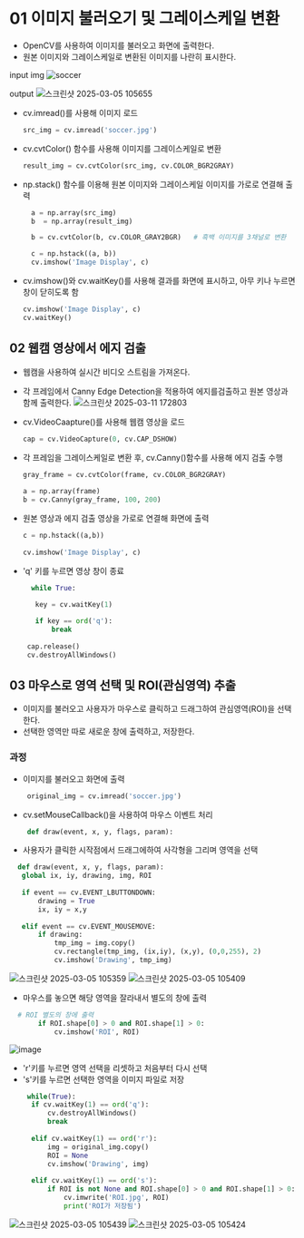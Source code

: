 # 01 이미지 불러오기 및 그레이스케일 변환 
- OpenCV를 사용하여 이미지를 불러오고 화면에 출력한다.
- 원본 이미지와 그레이스케일로 변환된 이미지를 나란히 표시한다.

input img
![soccer](https://github.com/user-attachments/assets/bdcf6215-f6ae-4ae1-8338-d4ea90fbe6f9)

output 
![스크린샷 2025-03-05 105655](https://github.com/user-attachments/assets/310d0b2b-4957-4487-bc3f-68ed4796bbbc)

- cv.imread()를 사용해 이미지 로드
  ```python
  src_img = cv.imread('soccer.jpg')
  ```
- cv.cvtColor() 함수를 사용해 이미지를 그레이스케일로 변환
  ```python
  result_img = cv.cvtColor(src_img, cv.COLOR_BGR2GRAY)
  ```
- np.stack() 함수를 이용해 원본 이미지와 그레이스케일 이미지를 가로로 연결해 출력  
  ```python
    a = np.array(src_img)
    b  = np.array(result_img)

    b = cv.cvtColor(b, cv.COLOR_GRAY2BGR)   # 흑백 이미지를 3채널로 변환 

    c = np.hstack((a, b))
    cv.imshow('Image Display', c)
  ```

- cv.imshow()와 cv.waitKey()를 사용해 결과를 화면에 표시하고, 아무 키나 누르면 창이 닫히도록 함
  ```python
  cv.imshow('Image Display', c)
  cv.waitKey()
  ```

## 02 웹캠 영상에서 에지 검출
- 웹캠을 사용하여 실시간 비디오 스트림을 가져온다.
- 각 프레임에서 Canny Edge Detection을 적용하여 에지를검출하고 원본 영상과 함께 출력한다.
![스크린샷 2025-03-11 172803](https://github.com/user-attachments/assets/1f3d1e08-60fb-461a-8efc-8481f220b11e)


- cv.VideoCaapture()를 사용해 웹캠 영상을 로드
  ```python
  cap = cv.VideoCapture(0, cv.CAP_DSHOW)
  ```

- 각 프레임을 그레이스케일로 변환 후, cv.Canny()함수를 사용해 에지 검출 수행
   ```python
   gray_frame = cv.cvtColor(frame, cv.COLOR_BGR2GRAY)
    
   a = np.array(frame)
   b = cv.Canny(gray_frame, 100, 200)
  ```
- 원본 영상과 에지 검출 영상을 가로로 연결해 화면에 출력
   ```python
   c = np.hstack((a,b))
    
   cv.imshow('Image Display', c)
  ```
- 'q' 키를 누르면 영상 창이 종료
  ```python
    while True:
  
     key = cv.waitKey(1)     
    
     if key == ord('q'):     
         break
    
   cap.release()           
   cv.destroyAllWindows()
  ```


## 03 마우스로 영역 선택 및 ROI(관심영역) 추출
- 이미지를 불러오고 사용자가 마우스로 클릭하고 드래그하여 관심영역(ROI)을 선택한다.
- 선택한 영역만 따로 새로운 창에 출력하고, 저장한다.

### 과정
- 이미지를 불러오고 화면에 출력
  ```python
   original_img = cv.imread('soccer.jpg')
  ```



- cv.setMouseCallback()을 사용하여 마우스 이벤트 처리
  ```python
   def draw(event, x, y, flags, param):        
  ```
- 사용자가 클릭한 시작점에서 드래그에하여 사각형을 그리며 영역을 선택
 ```python
   def draw(event, x, y, flags, param):        
    global ix, iy, drawing, img, ROI
    
    if event == cv.EVENT_LBUTTONDOWN:       
        drawing = True
        ix, iy = x,y
    
    elif event == cv.EVENT_MOUSEMOVE:
        if drawing:
            tmp_img = img.copy()
            cv.rectangle(tmp_img, (ix,iy), (x,y), (0,0,255), 2)
            cv.imshow('Drawing', tmp_img)
  ```
![스크린샷 2025-03-05 105359](https://github.com/user-attachments/assets/8cef5bc7-672b-447b-8080-c8cdf1b71c9a)
![스크린샷 2025-03-05 105409](https://github.com/user-attachments/assets/96b8e2fc-7c23-435e-8a2b-c0e03210ff2b)

- 마우스를 놓으면 해당 영역을 잘라내서 별도의 창에 출력
 ```python
   # ROI 별도의 창에 출력
        if ROI.shape[0] > 0 and ROI.shape[1] > 0:
            cv.imshow('ROI', ROI)
  ```
![image](https://github.com/user-attachments/assets/db891a9b-e3cd-4df9-933a-45d21970afac)

- 'r'키를 누르면 영역 선택을 리셋하고 처음부터 다시 선택
- 's'키를 누르면 선택한 영역을 이미지 파일로 저장
  ```python
   while(True):        
    if cv.waitKey(1) == ord('q'):      
        cv.destroyAllWindows()
        break
    
    elif cv.waitKey(1) == ord('r'):     
        img = original_img.copy()
        ROI = None
        cv.imshow('Drawing', img)
    
    elif cv.waitKey(1) == ord('s'):     
        if ROI is not None and ROI.shape[0] > 0 and ROI.shape[1] > 0:
            cv.imwrite('ROI.jpg', ROI)
            print('ROI가 저장됨')
  ```
![스크린샷 2025-03-05 105439](https://github.com/user-attachments/assets/e804cf30-eff9-4d86-a046-9a947116a3d9)
![스크린샷 2025-03-05 105424](https://github.com/user-attachments/assets/f76ce821-68b6-49ea-9ad6-b25ce2b95446)

